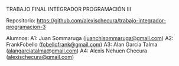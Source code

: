 TRABAJO FINAL INTEGRADOR
PROGRAMACIÓN III

Repositorio:
https://github.com/alexischecura/trabajo-integrador-programacion-3

Alumnos:
A1: Juan Sommaruga (juanchisommaruga@gmail.com)
A2: FrankFobello (fobellofrank@gmail.com)
A3: Alan Garcia Talma (alangarciatalma@gmail.com)
A4: Alexis Nehuen Checura (alexischecura@gmail.com)
